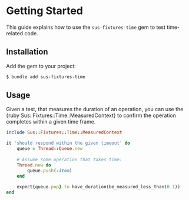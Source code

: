 # Getting Started

This guide explains how to use the `sus-fixtures-time` gem to test time-related code.

## Installation

Add the gem to your project:

``` bash
$ bundle add sus-fixtures-time
```

## Usage

Given a test, that measures the duration of an operation, you can use the {ruby Sus::Fixtures::Time::MeasuredContext} to confirm the operation completes within a given time frame.

``` ruby
include Sus::Fixtures::Time::MeasuredContext

it 'should respond within the given timeout' do
	queue = Thread::Queue.new
	
	# Assume some operation that takes time:
	Thread.new do
		queue.push(:item)
	end
	
	expect{queue.pop}.to have_duration(be_measured_less_than(0.1))
end
```
